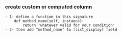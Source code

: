 ### create custom or computed column 
    - 1- define a function in this signature
        def method_name(self, instance):
            return 'whatever valid for your condition'
    - 2- then add "method_name" to [list_display] field        